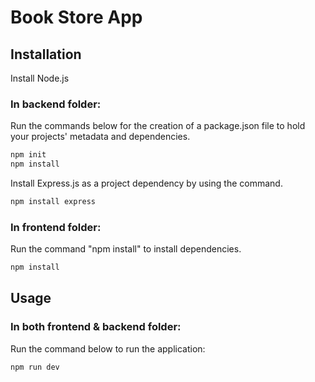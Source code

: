 # Book Store App

## Installation
Install Node.js

### In backend folder:
Run the commands below for the creation of a package.json file to hold your projects' metadata and dependencies.

```bash
npm init
npm install
```

Install Express.js as a project dependency by using the command.
```bash
npm install express
```

### In frontend folder:
Run the command "npm install" to install dependencies.
```bash
npm install
```

## Usage
### In both frontend & backend folder:

Run the command below to run the application:
```bash
npm run dev
```
